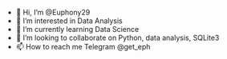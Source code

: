 - 👋 Hi, I’m @Euphony29
- 👀 I’m interested in Data Analysis
- 🌱 I’m currently learning Data Science
- 💞️ I’m looking to collaborate on Python, data analysis, SQLite3
- 📫 How to reach me Telegram @get_eph

<!---
Euphony29/Euphony29 is a ✨ special ✨ repository because its `README.md` (this file) appears on your GitHub profile.
You can click the Preview link to take a look at your changes.
--->
